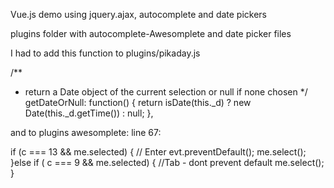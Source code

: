 

Vue.js demo using jquery.ajax, autocomplete and date pickers

plugins				folder with autocomplete-Awesomplete  and  date picker files




I had to add this function to plugins/pikaday.js

/**
 * return a Date object of the current selection or null if none chosen
 */
getDateOrNull: function()
{
    return isDate(this._d) ? new Date(this._d.getTime()) : null;
},


and to plugins awesomplete: line 67:

if (c === 13 && me.selected) { // Enter
	evt.preventDefault();
	me.select();
}else if ( c === 9 && me.selected) { //Tab - dont prevent default
	me.select();
}

